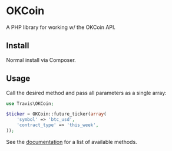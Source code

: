 # OKCoin

A PHP library for working w/ the OKCoin API.

## Install

Normal install via Composer.

## Usage

Call the desired method and pass all parameters as a single array:

```php
use Travis\OKCoin;

$ticker = OKCoin::future_ticker(array(
	'symbol' => 'btc_usd',
	'contract_type' => 'this_week',
));
```

See the [documentation](https://www.okcoin.com/about/rest_api.do) for a list of available methods.